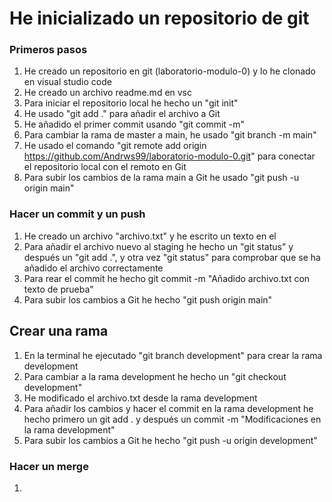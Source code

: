 # He inicializado un repositorio de git
### Primeros pasos

1. He creado un repositorio en git (laboratorio-modulo-0) y lo he clonado en visual studio code
2. He creado un archivo readme.md en vsc
3. Para iniciar el repositorio local he hecho un "git init"
4. He usado "git add ." para añadir el archivo a Git
5. He añadido el primer commit usando "git commit -m"
6. Para cambiar la rama de master a main, he usado "git branch -m main" 
7. He usado el comando "git remote add origin https://github.com/Andrws99/laboratorio-modulo-0.git" para conectar el repositorio local con el remoto en Git
8. Para subir los cambios de la rama main a Git he usado "git push -u origin main" 

### Hacer un commit y un push
1. He creado un archivo "archivo.txt" y he escrito un texto en el
2. Para añadir el archivo nuevo al staging he hecho un "git status" y después un "git add .", y otra vez "git status" para comprobar que se ha añadido el archivo correctamente
3. Para rear el commit he hecho git commit -m "Añadido archivo.txt con texto de prueba"
4. Para subir los cambios a Git he hecho "git push origin main" 

## Crear una rama 
1. En la terminal he ejecutado "git branch development" para crear la rama development
2. Para cambiar a la rama development he hecho un "git checkout development" 
3. He modificado el archivo.txt desde la rama development
4. Para añadir los cambios y hacer el commit en la rama development he hecho primero un git add . y después un commit -m "Modificaciones en la rama development" 
5. Para subir los cambios a Git he hecho "git push -u origin development" 

### Hacer un merge
1. 